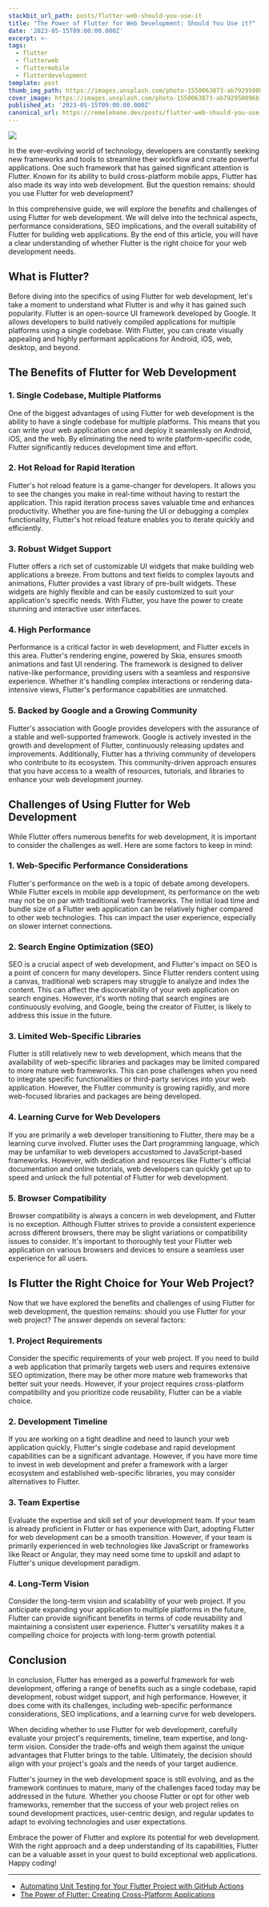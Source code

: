 ```yaml
---
stackbit_url_path: posts/flutter-web-should-you-use-it
title: "The Power of Flutter for Web Development: Should You Use it?"
date: '2023-05-15T09:00:00.000Z'
excerpt: >-
tags:
  - flutter
  - flutterweb
  - fluttermobile
  - flutterdevelopment
template: post
thumb_img_path: https://images.unsplash.com/photo-1550063873-ab792950096b?q=80&w=3540&auto=format&fit=crop&ixlib=rb-4.0.3&ixid=M3wxMjA3fDB8MHxwaG90by1wYWdlfHx8fGVufDB8fHx8fA%3D%3D
cover_image: https://images.unsplash.com/photo-1550063873-ab792950096b?q=80&w=3540&auto=format&fit=crop&ixlib=rb-4.0.3&ixid=M3wxMjA3fDB8MHxwaG90by1wYWdlfHx8fGVufDB8fHx8fA%3D%3D
published_at: '2023-05-15T09:00:00.000Z'
canonical_url: https://remelehane.dev/posts/flutter-web-should-you-use-it/
---
```


![](https://images.unsplash.com/photo-1550063873-ab792950096b?q=80&w=3540&auto=format&fit=crop&ixlib=rb-4.0.3&ixid=M3wxMjA3fDB8MHxwaG90by1wYWdlfHx8fGVufDB8fHx8fA%3D%3D)


In the ever-evolving world of technology, developers are constantly seeking new frameworks and tools to streamline their workflow and create powerful applications. One such framework that has gained significant attention is Flutter. Known for its ability to build cross-platform mobile apps, Flutter has also made its way into web development. But the question remains: should you use Flutter for web development?

In this comprehensive guide, we will explore the benefits and challenges of using Flutter for web development. We will delve into the technical aspects, performance considerations, SEO implications, and the overall suitability of Flutter for building web applications. By the end of this article, you will have a clear understanding of whether Flutter is the right choice for your web development needs.

What is Flutter?
----------------

Before diving into the specifics of using Flutter for web development, let's take a moment to understand what Flutter is and why it has gained such popularity. Flutter is an open-source UI framework developed by Google. It allows developers to build natively compiled applications for multiple platforms using a single codebase. With Flutter, you can create visually appealing and highly performant applications for Android, iOS, web, desktop, and beyond.

The Benefits of Flutter for Web Development
-------------------------------------------

### 1\. Single Codebase, Multiple Platforms

One of the biggest advantages of using Flutter for web development is the ability to have a single codebase for multiple platforms. This means that you can write your web application once and deploy it seamlessly on Android, iOS, and the web. By eliminating the need to write platform-specific code, Flutter significantly reduces development time and effort.

### 2\. Hot Reload for Rapid Iteration

Flutter's hot reload feature is a game-changer for developers. It allows you to see the changes you make in real-time without having to restart the application. This rapid iteration process saves valuable time and enhances productivity. Whether you are fine-tuning the UI or debugging a complex functionality, Flutter's hot reload feature enables you to iterate quickly and efficiently.

### 3\. Robust Widget Support

Flutter offers a rich set of customizable UI widgets that make building web applications a breeze. From buttons and text fields to complex layouts and animations, Flutter provides a vast library of pre-built widgets. These widgets are highly flexible and can be easily customized to suit your application's specific needs. With Flutter, you have the power to create stunning and interactive user interfaces.

### 4\. High Performance

Performance is a critical factor in web development, and Flutter excels in this area. Flutter's rendering engine, powered by Skia, ensures smooth animations and fast UI rendering. The framework is designed to deliver native-like performance, providing users with a seamless and responsive experience. Whether it's handling complex interactions or rendering data-intensive views, Flutter's performance capabilities are unmatched.

### 5\. Backed by Google and a Growing Community

Flutter's association with Google provides developers with the assurance of a stable and well-supported framework. Google is actively invested in the growth and development of Flutter, continuously releasing updates and improvements. Additionally, Flutter has a thriving community of developers who contribute to its ecosystem. This community-driven approach ensures that you have access to a wealth of resources, tutorials, and libraries to enhance your web development journey.

Challenges of Using Flutter for Web Development
-----------------------------------------------

While Flutter offers numerous benefits for web development, it is important to consider the challenges as well. Here are some factors to keep in mind:

### 1\. Web-Specific Performance Considerations

Flutter's performance on the web is a topic of debate among developers. While Flutter excels in mobile app development, its performance on the web may not be on par with traditional web frameworks. The initial load time and bundle size of a Flutter web application can be relatively higher compared to other web technologies. This can impact the user experience, especially on slower internet connections.

### 2\. Search Engine Optimization (SEO)

SEO is a crucial aspect of web development, and Flutter's impact on SEO is a point of concern for many developers. Since Flutter renders content using a canvas, traditional web scrapers may struggle to analyze and index the content. This can affect the discoverability of your web application on search engines. However, it's worth noting that search engines are continuously evolving, and Google, being the creator of Flutter, is likely to address this issue in the future.

### 3\. Limited Web-Specific Libraries

Flutter is still relatively new to web development, which means that the availability of web-specific libraries and packages may be limited compared to more mature web frameworks. This can pose challenges when you need to integrate specific functionalities or third-party services into your web application. However, the Flutter community is growing rapidly, and more web-focused libraries and packages are being developed.

### 4\. Learning Curve for Web Developers

If you are primarily a web developer transitioning to Flutter, there may be a learning curve involved. Flutter uses the Dart programming language, which may be unfamiliar to web developers accustomed to JavaScript-based frameworks. However, with dedication and resources like Flutter's official documentation and online tutorials, web developers can quickly get up to speed and unlock the full potential of Flutter for web development.

### 5\. Browser Compatibility

Browser compatibility is always a concern in web development, and Flutter is no exception. Although Flutter strives to provide a consistent experience across different browsers, there may be slight variations or compatibility issues to consider. It's important to thoroughly test your Flutter web application on various browsers and devices to ensure a seamless user experience for all users.

Is Flutter the Right Choice for Your Web Project?
-------------------------------------------------

Now that we have explored the benefits and challenges of using Flutter for web development, the question remains: should you use Flutter for your web project? The answer depends on several factors:

### 1\. Project Requirements

Consider the specific requirements of your web project. If you need to build a web application that primarily targets web users and requires extensive SEO optimization, there may be other more mature web frameworks that better suit your needs. However, if your project requires cross-platform compatibility and you prioritize code reusability, Flutter can be a viable choice.

### 2\. Development Timeline

If you are working on a tight deadline and need to launch your web application quickly, Flutter's single codebase and rapid development capabilities can be a significant advantage. However, if you have more time to invest in web development and prefer a framework with a larger ecosystem and established web-specific libraries, you may consider alternatives to Flutter.

### 3\. Team Expertise

Evaluate the expertise and skill set of your development team. If your team is already proficient in Flutter or has experience with Dart, adopting Flutter for web development can be a smooth transition. However, if your team is primarily experienced in web technologies like JavaScript or frameworks like React or Angular, they may need some time to upskill and adapt to Flutter's unique development paradigm.

### 4\. Long-Term Vision

Consider the long-term vision and scalability of your web project. If you anticipate expanding your application to multiple platforms in the future, Flutter can provide significant benefits in terms of code reusability and maintaining a consistent user experience. Flutter's versatility makes it a compelling choice for projects with long-term growth potential.

Conclusion
----------

In conclusion, Flutter has emerged as a powerful framework for web development, offering a range of benefits such as a single codebase, rapid development, robust widget support, and high performance. However, it does come with its challenges, including web-specific performance considerations, SEO implications, and a learning curve for web developers.

When deciding whether to use Flutter for web development, carefully evaluate your project's requirements, timeline, team expertise, and long-term vision. Consider the trade-offs and weigh them against the unique advantages that Flutter brings to the table. Ultimately, the decision should align with your project's goals and the needs of your target audience.

Flutter's journey in the web development space is still evolving, and as the framework continues to mature, many of the challenges faced today may be addressed in the future. Whether you choose Flutter or opt for other web frameworks, remember that the success of your web project relies on sound development practices, user-centric design, and regular updates to adapt to evolving technologies and user expectations.

Embrace the power of Flutter and explore its potential for web development. With the right approach and a deep understanding of its capabilities, Flutter can be a valuable asset in your quest to build exceptional web applications. Happy coding!

---

* [Automating Unit Testing for Your Flutter Project with GitHub Actions](https://remelehane.dev/posts/automated-flutter-unit-testing-with-github-actions/)
*  [The Power of Flutter: Creating Cross-Platform Applications](https://remelehane.dev/posts/the-power-of-flutter/)